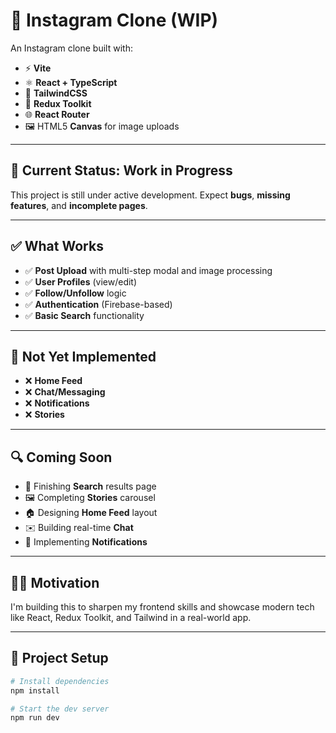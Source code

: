 # 📸 Instagram Clone (WIP)

An Instagram clone built with:

- ⚡ **Vite**
- ⚛️ **React + TypeScript**
- 🎨 **TailwindCSS**
- 🧠 **Redux Toolkit**
- 🌐 **React Router**
- 🖼️ HTML5 **Canvas** for image uploads

---

## 🚧 Current Status: Work in Progress

This project is still under active development. Expect **bugs**, **missing features**, and **incomplete pages**.

---

## ✅ What Works

- ✅ **Post Upload** with multi-step modal and image processing  
- ✅ **User Profiles** (view/edit)  
- ✅ **Follow/Unfollow** logic  
- ✅ **Authentication** (Firebase-based)  
- ✅ **Basic Search** functionality  

---

## 🚫 Not Yet Implemented

- ❌ **Home Feed**  
- ❌ **Chat/Messaging**  
- ❌ **Notifications**  
- ❌ **Stories**

---

## 🔍 Coming Soon

- 🔧 Finishing **Search** results page  
- 🖼️ Completing **Stories** carousel  
- 🏠 Designing **Home Feed** layout  
- ✉️ Building real-time **Chat**  
- 🔔 Implementing **Notifications**

---

## 👨‍💻 Motivation

I'm building this to sharpen my frontend skills and showcase modern tech like React, Redux Toolkit, and Tailwind in a real-world app.

---

## 📂 Project Setup

```bash
# Install dependencies
npm install

# Start the dev server
npm run dev
